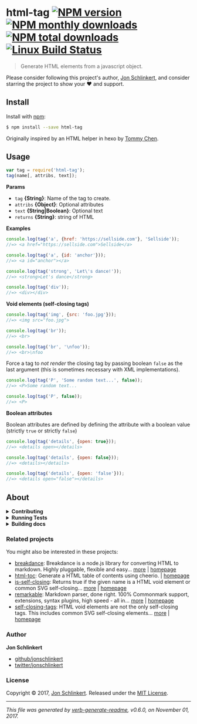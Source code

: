 # html-tag [![NPM version](https://img.shields.io/npm/v/html-tag.svg?style=flat)](https://www.npmjs.com/package/html-tag) [![NPM monthly downloads](https://img.shields.io/npm/dm/html-tag.svg?style=flat)](https://npmjs.org/package/html-tag) [![NPM total downloads](https://img.shields.io/npm/dt/html-tag.svg?style=flat)](https://npmjs.org/package/html-tag) [![Linux Build Status](https://img.shields.io/travis/jonschlinkert/html-tag.svg?style=flat&label=Travis)](https://travis-ci.org/jonschlinkert/html-tag)

> Generate HTML elements from a javascript object.

Please consider following this project's author, [Jon Schlinkert](https://github.com/jonschlinkert), and consider starring the project to show your :heart: and support.

## Install

Install with [npm](https://www.npmjs.com/):

```sh
$ npm install --save html-tag
```

Originally inspired by an HTML helper in hexo by [Tommy Chen](https://github.com/tommy351).

## Usage

```js
var tag = require('html-tag');
tag(name[, attribs, text]);
```

**Params**

* `tag` **{String}**: Name of the tag to create.
* `attribs` **{Object}**: Optional attributes
* `text` **{String|Boolean}**: Optional text
* `returns` **{String}**: string of HTML

**Examples**

```js
console.log(tag('a', {href: 'https://sellside.com'}, 'Sellside'));
//=> <a href="https://sellside.com">Sellside</a>

console.log(tag('a', {id: 'anchor'}));
//=> <a id="anchor"></a>

console.log(tag('strong', 'Let\'s dance!'));
//=> <strong>Let's dance</strong>

console.log(tag('div'));
//=> <div></div>
```

**Void elements (self-closing tags)**

```js
console.log(tag('img', {src: 'foo.jpg'}));
//=> <img src="foo.jpg">

console.log(tag('br'));
//=> <br>

console.log(tag('br', '\nfoo'));
//=> <br>\nfoo
```

Force a tag to _not render_ the closing tag by passing boolean `false` as the last argument (this is sometimes necessary with XML implementations).

```js
console.log(tag('P', 'Some random text...', false));
//=> <P>Some random text...

console.log(tag('P', false));
//=> <P>
```

**Boolean attributes**

Boolean attributes are defined by defining the attribute with a boolean value (strictly `true` or strictly `false`)

```js
console.log(tag('details', {open: true}));
//=> <details open></details>

console.log(tag('details', {open: false}));
//=> <details></details>

console.log(tag('details', {open: 'false'}));
//=> <details open="false"></details>
```

## About

<details>
<summary><strong>Contributing</strong></summary>

Pull requests and stars are always welcome. For bugs and feature requests, [please create an issue](../../issues/new).

</details>

<details>
<summary><strong>Running Tests</strong></summary>

Running and reviewing unit tests is a great way to get familiarized with a library and its API. You can install dependencies and run tests with the following command:

```sh
$ npm install && npm test
```

</details>

<details>
<summary><strong>Building docs</strong></summary>

_(This project's readme.md is generated by [verb](https://github.com/verbose/verb-generate-readme), please don't edit the readme directly. Any changes to the readme must be made in the [.verb.md](.verb.md) readme template.)_

To generate the readme, run the following command:

```sh
$ npm install -g verbose/verb#dev verb-generate-readme && verb
```

</details>

### Related projects

You might also be interested in these projects:

* [breakdance](https://www.npmjs.com/package/breakdance): Breakdance is a node.js library for converting HTML to markdown. Highly pluggable, flexible and easy… [more](http://breakdance.io) | [homepage](http://breakdance.io "Breakdance is a node.js library for converting HTML to markdown. Highly pluggable, flexible and easy to use. It's time for your markup to get down.")
* [html-toc](https://www.npmjs.com/package/html-toc): Generate a HTML table of contents using cheerio. | [homepage](https://github.com/jonschlinkert/html-toc "Generate a HTML table of contents using cheerio.")
* [is-self-closing](https://www.npmjs.com/package/is-self-closing): Returns true if the given name is a HTML void element or common SVG self-closing… [more](https://github.com/jonschlinkert/is-self-closing) | [homepage](https://github.com/jonschlinkert/is-self-closing "Returns true if the given name is a HTML void element or common SVG self-closing element.")
* [remarkable](https://www.npmjs.com/package/remarkable): Markdown parser, done right. 100% Commonmark support, extensions, syntax plugins, high speed - all in… [more](https://github.com/jonschlinkert/remarkable) | [homepage](https://github.com/jonschlinkert/remarkable "Markdown parser, done right. 100% Commonmark support, extensions, syntax plugins, high speed - all in one.")
* [self-closing-tags](https://www.npmjs.com/package/self-closing-tags): HTML void elements are not the only self-closing tags. This includes common SVG self-closing elements… [more](https://github.com/jonschlinkert/self-closing-tags) | [homepage](https://github.com/jonschlinkert/self-closing-tags "HTML void elements are not the only self-closing tags. This includes common SVG self-closing elements as well.")

### Author

**Jon Schlinkert**

* [github/jonschlinkert](https://github.com/jonschlinkert)
* [twitter/jonschlinkert](https://twitter.com/jonschlinkert)

### License

Copyright © 2017, [Jon Schlinkert](https://github.com/jonschlinkert).
Released under the [MIT License](LICENSE).

***

_This file was generated by [verb-generate-readme](https://github.com/verbose/verb-generate-readme), v0.6.0, on November 01, 2017._